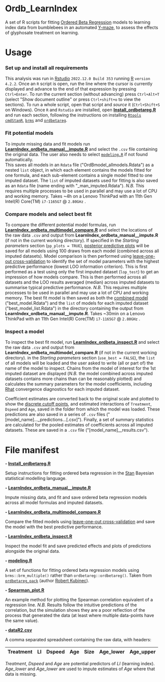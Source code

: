 # Ordb_LearnIndex
A set of R scripts for fitting [Ordered Beta Regression](https://doi.org/10.1017/pan.2022.20) models
to learning index data from bumblebees in an automated [Y-maze](https://doi.org/10.3389/fphys.2019.00678), 
to assess the effects of glyphosate treatment on learning.

# Usage
### Set up and install all requirements
This analysis was run in [Rstudio](https://posit.co/download/rstudio-desktop/) ```2022.12.0 Build 353``` 
running [R](https://cran.r-project.org/) ```version 4.2.2```.
Once an ```R``` script is open, run the line where the cursor is currently displayed and advance to the end of that expression by pressing ```Ctrl+Enter```. 
To run the current section (without advancing) press ```Ctrl+Alt+T``` (select "Show document outline" or press ```Ctrl+shift+o``` to view the sections). 
To run a whole script, open that script and _source_ it (```Ctrl+Shift+S``` on Windows).
Once ```R``` and ```Rstudio``` are installed, open [**Install_ordbetareg.R**](Install_ordbetareg.R) and run each section, 
following the instructions on installing [```Rtools```](https://cran.r-project.org/bin/windows/Rtools/rtools43/rtools.html) 
[```cmdStanR```](https://mc-stan.org/cmdstanr/), [```brms```](https://paul-buerkner.github.io/brms/) and [```ordbetareg```](https://cran.r-project.org/web/packages/ordbetareg/vignettes/package_introduction.html).

### Fit potential models
To impute missing data and fit models run [**LearnIndex_ordbeta_manual__impute.R**](LearnIndex_ordbeta_manual__impute.R)
and select the ```.csv``` file containing the original data.
The user also needs to select [```modeling.R```](modeling.R) if not found automatically.  
This saves all models in an ```Rdata``` file ("OrdBmodel_allmodels.Rdata") 
as a nested ```list``` object,  in which each element contains the models fitted for one formula, 
and each sub-element contains a single model fitted to one imputed dataset. 
The ```list``` of imputed datasets used for fitting is also saved as an ```Rdata``` file (name ending with "_man_imputed.Rdata").
*N.B.* This requires multiple processes to be used in parallel and may use a lot of CPU and working memory.
Takes ~4h on a Lenovo ThinkPad with an 11th Gen Intel(R) Core(TM) ```i7-1165G7``` @ ```2.80GHz``` .

### Compare models and select best fit
To compare the different potential model formulas, run [**LearnIndex_ordbeta_multimodel_compare.R**](LearnIndex_ordbeta_multimodel_compare.R) 
and select the locations of the raw data ```.csv``` and output from **LearnIndex_ordbeta_manual__impute.R** (if not in the current working directory).
If specified in the _Starting parameters_ section (```pp_plots = TRUE```), [posterior predictive plots](https://rss.onlinelibrary.wiley.com/doi/full/10.1111/rssa.12378#rssa12378-fig-0006) 
will be saved for all models using 100 draws from each model (combined across all imputed datasets). 
Model comparison is then performed using [leave-one-out cross-validation](https://mc-stan.org/loo/) 
to identify the set of model parameters with the highest predictive performance (lowest LOO information criterion).
This is first performed as a test using only the first imputed dataset (```lop_test```) to get an impression of how models compare.
This is then performed across all datasets and the LOO results averaged (median) across imputed datasets to summarise typical predictive performance.
*N.B.* This requires multiple processes to be used in parallel and may use a lot of CPU and working memory.
The best fit model is then saved as both the [combined model](https://mc-stan.org/rstan/reference/sflist2stanfit.html) ("best_model.Rdata")
and the ```list``` of models for each imputed dataset ("best_model_list.Rdata") 
in the directory containing the output from **LearnIndex_ordbeta_manual__impute.R**. 
Takes ~30min on a Lenovo ThinkPad with an 11th Gen Intel(R) Core(TM) ```i7-1165G7``` @ ```2.80GHz``` .

### Inspect a model
To inspect the best fit model, run [**LearnIndex_ordbeta_inspect.R**](LearnIndex_ordbeta_inspect.R) and select the raw data ```.csv``` 
and output from **LearnIndex_ordbeta_multimodel_compare.R** (if not in the current working directory).
in the _Starting parameters_ section (```use_best = FALSE```), the ```list``` of all models will be loaded and 
the user asked to write (all or part of) the name of the model to inspect.
Chains from the model of interest for the 1st imputed dataset are displayed 
(*N.B.* the model combined across imputed datasets contains more chains than can be reasonably plotted) 
and calculates the summary parameters for the model coefficients, including [Rhat](https://arxiv.org/abs/1903.08008) convergence diagnostics
for each imputed dataset.

Coefficient estimates are converted back to the original scale and plotted to show 
the [discrete cutoff points](https://cran.r-project.org/web/packages/ordbetareg/vignettes/package_introduction.html),
and estimated interactions of ```Treatment```, ```Dspeed``` and ```Age```, saved in the folder from which the model was loaded. 
These predictions are also saved in a series of ```.csv``` files ("[model_name]..._predictions...[.csv]").
Finally, a set of summary statistics are calculated for the pooled estimates of coefficients across all imputed datasets.
These are saved in a ```.csv``` file ("[model_name]__results.csv").

# File manifest

**- [Install_ordbetareg.R](Install_ordbetareg.R)**

Setup instructions for fitting ordered beta regression in the [Stan](https://mc-stan.org/) Bayesian statistical modelling language.


**- [LearnIndex_ordbeta_manual__impute.R](LearnIndex_ordbeta_manual__impute.R)**

Impute missing data, and fit and save ordered beta regression models across all model formulas and imputed datasets.


**- [LearnIndex_ordbeta_multimodel_compare.R](LearnIndex_ordbeta_multimodel_compare.R)**

Compare the fitted models using [leave-one-out cross-validation](https://mc-stan.org/loo/) 
and save the model with the best predictive performance.


**- [LearnIndex_ordbeta_inspect.R](LearnIndex_ordbeta_inspect.R)**

Inspect the model fit and save predicted effects and plots of predictions alongside the original data.


**- [modeling.R](modeling.R)**

A set of functions for fitting ordered beta regression models using ```brms::brm_multiple()``` rather than ```ordbetareg::ordbetareg()```. 
Taken from [```ordbetareg_pack```](https://github.com/saudiwin/ordbetareg_pack/blob/master/R/modeling.R) (author [Robert Kubinec](https://github.com/saudiwin)).


**- [Spearman_plot.R](Spearman_plot.R)**

An example method for plotting the Spearman correlation equivalent of a regression line. 
_N.B._ Results follow the intuitive predictions of the correlation, 
but the simulation shows they are a poor reflection of the process that generated the data 
(at least where multiple data-points have the same value).


**- [dataR2.csv](dataR2.csv)**

A comma separated spreadsheet containing the raw data, with headers:

|Treatment|LI	|Dspeed	|Age	|Size	|Age_lower	|Age_upper	|
| ----- | ------- | ------- | ------- | ------- | ------- | ------- |

*Treatment*, *Dspeed* and *Age* are potential predictors of *LI* (learning index).
*Age_lower* and *Age_lower* are used to impute estimates of *Age* where that data is missing.

